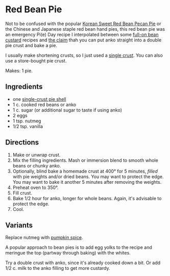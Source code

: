 
# Red Bean Pie

Not to be confused with the popular [Korean Sweet Red Bean Pecan Pie](https://tastecooking.com/recipes/pecan-paht-pie/) or the Chinese and Japanese staple red bean hand pies, this red bean pie was an emergency Pi(e) Day recipe I interpolated between some [full-on bean custard](https://www.epicurious.com/recipes/food/views/bean-pie) recipes and [the claim](https://thepiejournal.com/anko-pie-japans-sweet-red-bean-delight/) thah you can put anko straight into a double pie crust and bake a pie.

I usually make shortening crusts, so I just used a [single crust](../pie/crust.md).  You can also use a store-bought pie crust.

Makes: 1 pie.

## Ingredients

* one [single-crust pie shell](../pie/crust.md)
* 1 c. cooked red beans or anko 
* 1 c. sugar (or additional sugar to taste if using anko)
* 2 eggs
* 1 tsp. nutmeg
* 1/2 tsp. vanilla 

## Directions

1. Make or unwrap crust.
2. Mix the filling ingredients.  Mash or immersion blend to smooth whole beans or chunky anko.
3. Optionally, blind bake a homemade crust at 400° for 5 minutes, *filled* with pie weights and/or dried beans.  You may want to protect the edge.  You may want to bake it another 5 minutes after removing the weights.
4. Preheat oven to 350°.
5. Fill crust.
6. Bake 1/2 hour for anko, longer for whole beans.  Again, it's advisable to protect the edge. 
7. Cool.

## Variants

Replace nutmeg with [pumpkin spice](../appetizers/pumpkinSpice.md).

A popular approach to bean pies is to add egg yolks to the recipe and meringue the top (partway through baking) with the whites.

Try a double crust with anko, since it's already cooked down a bit.  Or add 1/2 c. milk to the anko filling to get more custardy.

